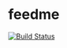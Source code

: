 feedme
======
[![Build Status](https://secure.travis-ci.org/crispab/feedme.png)](http://travis-ci.org/crispab/feedme)
